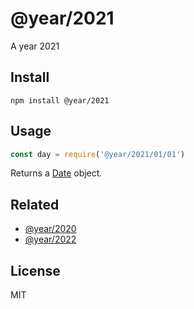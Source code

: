 # @year/2021

A year 2021

## Install

~~~
npm install @year/2021
~~~

## Usage

~~~js
const day = require('@year/2021/01/01')
~~~

Returns a [Date](https://developer.mozilla.org/en-US/docs/Web/JavaScript/Reference/Global_Objects/Date) object.

## Related

* [@year/2020](https://github.com/antonmedv/year/tree/master/packages/2020)
* [@year/2022](https://github.com/antonmedv/year/tree/master/packages/2022)

## License

MIT
